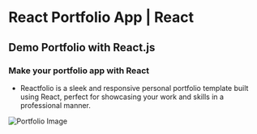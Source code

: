 # React Portfolio App | React
## Demo Portfolio with React.js
### Make your portfolio app with React
- Reactfolio is a sleek and responsive personal portfolio template built using React, perfect for showcasing your work and skills in a professional manner.


![Portfolio Image](https://www.careerguide.com/career/wp-content/uploads/2020/03/6a43b8fd417f7c1409743e754c240189.gif)
